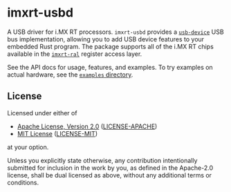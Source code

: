 imxrt-usbd
=========

A USB driver for i.MX RT processors. `imxrt-usbd` provides a [`usb-device`]
USB bus implementation, allowing you to add USB device features to your
embedded Rust program. The package supports all of the i.MX RT chips available
in the [`imxrt-ral`] register access layer.

[`imxrt-ral`]: https://crates.io/crates/imxrt-ral
[`usb-device`]: https://crates.io/crates/usb-device

See the API docs for usage, features, and examples. To try examples on actual
hardware, see the [`examples` directory](./examples).


License
-------

Licensed under either of

- [Apache License, Version 2.0](http://www.apache.org/licenses/LICENSE-2.0) ([LICENSE-APACHE](./LICENSE-APACHE))
- [MIT License](http://opensource.org/licenses/MIT) ([LICENSE-MIT](./LICENSE-MIT))

at your option.

Unless you explicitly state otherwise, any contribution intentionally submitted
for inclusion in the work by you, as defined in the Apache-2.0 license, shall be
dual licensed as above, without any additional terms or conditions.
